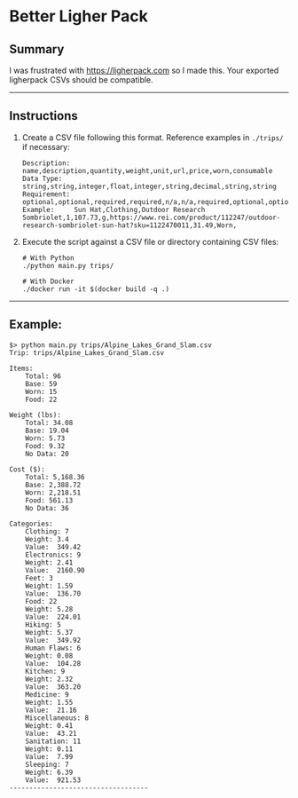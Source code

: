 # Better Ligher Pack

## Summary

I was frustrated with https://ligherpack.com so I made this. Your exported ligherpack CSVs should be compatible. 

<hr>

## Instructions

1. Create a CSV file following this format. Reference examples in `./trips/` if necessary:
   ```csv
   Description: 	name,description,quantity,weight,unit,url,price,worn,consumable
   Data Type:   	string,string,integer,float,integer,string,decimal,string,string
   Requirement: 	optional,optional,required,required,n/a,n/a,required,optional,optional
   Example: 	Sun Hat,Clothing,Outdoor Research Sombriolet,1,107.73,g,https://www.rei.com/product/112247/outdoor-research-sombriolet-sun-hat?sku=1122470011,31.49,Worn,
   ```
   
2. Execute the script against a CSV file or directory containing CSV files:
   ```shell
   # With Python
   ./python main.py trips/
   
   # With Docker
   ./docker run -it $(docker build -q .)
   ```

<hr>

## Example:

```shell
$> python main.py trips/Alpine_Lakes_Grand_Slam.csv
Trip: trips/Alpine_Lakes_Grand_Slam.csv

Items:
    Total: 96
    Base: 59
    Worn: 15
    Food: 22

Weight (lbs):
    Total: 34.08
    Base: 19.04
    Worn: 5.73
    Food: 9.32
    No Data: 20

Cost ($):
    Total: 5,168.36
    Base: 2,388.72
    Worn: 2,218.51
    Food: 561.13
    No Data: 36

Categories:
    Clothing: 7
	Weight:	3.4
	Value:	349.42
    Electronics: 9
	Weight:	2.41
	Value:	2160.90
    Feet: 3
	Weight:	1.59
	Value:	136.70
    Food: 22
	Weight:	5.28
	Value:	224.01
    Hiking: 5
	Weight:	5.37
	Value:	349.92
    Human Flaws: 6
	Weight:	0.08
	Value:	104.28
    Kitchen: 9
	Weight:	2.32
	Value:	363.20
    Medicine: 9
	Weight:	1.55
	Value:	21.16
    Miscellaneous: 8
	Weight:	0.41
	Value:	43.21
    Sanitation: 11
	Weight:	0.11
	Value:	7.99
    Sleeping: 7
	Weight:	6.39
	Value:	921.53
-----------------------------------
```



